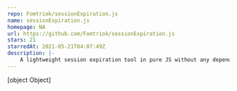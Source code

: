 ```yaml
---
repo: Fomtriok/sessionExpiration.js
name: sessionExpiration.js
homepage: NA
url: https://github.com/Fomtriok/sessionExpiration.js
stars: 21
starredAt: 2021-05-21T04:07:49Z
description: |-
    A lightweight session expiration tool in pure JS without any dependencies.
---
```


[object Object]
